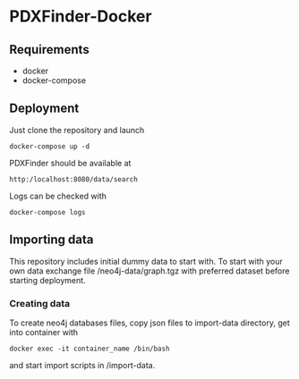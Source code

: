 # PDXFinder-Docker

## Requirements
 * docker
 * docker-compose



## Deployment 

Just clone the repository and launch

<code>docker-compose up -d</code>

PDXFinder should be available at 

<code>http:/localhost:8080/data/search</code>

Logs can be checked with

<code>docker-compose logs</code>

## Importing data
This repository includes initial dummy data to start with. To start with your own data exchange file /neo4j-data/graph.tgz with preferred dataset before starting deployment. 

### Creating data

To create neo4j databases files, copy json files to import-data directory, get into container with

<code>docker exec -it container_name /bin/bash</code>

and start import scripts in /import-data.
